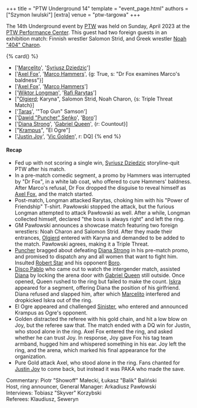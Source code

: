 +++
title = "PTW Underground 14"
template = "event_page.html"
authors = ["Szymon Iwulski"]
[extra]
venue = "ptw-targowa"
+++

The 14th Underground event by [PTW](@/o/ptw.md) was held on Sunday, April 2023 at the [PTW Performance Center](@/v/ptw-targowa.md). This guest had two foreign guests in an exhibition match: Finnish wrestler Salomon Strid, and Greek wrestler [Noah "404" Charon](https://twitter.com/Noah404Charon).

{% card() %}
- ['[Marcelito](@/w/marcelito.md)', '[Syriusz Dziedzic](@/w/dziedzic.md)']
- ['[Axel Fox](@/w/axel-fox.md)', '[Marco Hammers](@/w/marco-hammers.md)', {g: True,
    s: "Dr Fox examines Marco's baldness"}]
- ['[Axel Fox](@/w/axel-fox.md)', '[Marco Hammers](@/w/marco-hammers.md)']
- ['[Wiktor Longman](@/w/wiktor-longman.md)', '[Rafi Rarytas](@/w/rafi.md)']
- ["[Olgierd](@/w/olgierd.md); Karyna", Salomon Strid, Noah Charon, {s: Triple Threat
      Match}]
- ['[Taras](@/w/taras.md)', '"Top Gun" Samson']
- ['[Dawid "Puncher" Seńko](@/w/puncher.md)', '[Boro](@/w/boro.md)']
- ['[Diana Strong](@/w/diana-strong.md)', '[Gabriel Queen](@/w/gabriel-queen.md)',
  {r: Countout}]
- ["[Krampus](@/w/krampus.md)", "El Ogre"]
- ['[Justin Joy](@/w/justin-joy.md)', '[Vic Golden](@/w/vic-golden.md)', r: DQ]
{% end %}

#### Recap

* Fed up with not scoring a single win, [Syriusz Dziedzic](@/w/dziedzic.md) storyline-quit PTW after his match.
* In a pre-match comedic segment, a promo by Hammers was interrupted by "Dr Fox", in a white lab coat, who offered to cure Hammers' baldness. After Marco's refusal, Dr Fox dropped the disguise to reveal himself as [Axel Fox](@/w/axel-fox.md), and the match started.
* Post-match, Longman attacked Rarytas, choking him with his "Power of Friendship" T-shirt. Pawłowski stopped the attack, but the furious Longman attempted to attack Pawłowski as well. After a while, Longman collected himself, declared "the boss is always right" and left the ring.
* GM Pawłowski announces a showcase match featuring two foreign wrestlers: Noah Charon and Salomon Strid. After they made their entrances, [Olgierd](@/w/olgierd.md) entered with Karyna and demanded to be added to the match. Pawłowski agrees, making it a Triple Threat.
* [Puncher](@/w/puncher.md) bragged about defeating [Diana Strong](@/w/diana-strong.md) in his pre-match promo, and promised to dispatch any and all women that want to fight him. Insulted [Robert Star](@/w/robert-star.md) and his opponent [Boro](@/w/boro.md).
* [Disco Pablo](@/w/disco-pablo.md) who came out to watch the intergender match, assisted [Diana](@/w/diana-strong.md) by locking the arena door with [Gabriel Queen](@/w/gabriel-queen.md) still outside. Once opened, Queen rushed to the ring but failed to make the count. [Iskra](@/w/iskra.md) appeared for a segment, offering Diana the position of his girlfriend. Diana refused and slapped him, after which [Marcelito](@/w/marcelito.md) interfered and dropkicked Iskra out of the ring.
* El Ogre appeared and challenged [Sinister](@/w/sinister.md), who entered and announced Krampus as Ogre's opponent.
* Golden distracted the referee with his gold chain, and hit a low blow on Joy, but the referee saw that. The match ended with a DQ win for Justin, who stood alone in the ring. Axel Fox entered the ring, and asked whether he can trust Joy. In response, Joy gave Fox his tag team armband, hugged him and whispered something in his ear. Joy left the ring, and the arena, which marked his final appearance for the organization.
* Pure Gold attack Axel, who stood alone in the ring. Fans chanted for [Justin Joy](@/w/justin-joy.md) to come back, but instead it was PAKA who made the save.

Commentary: Piotr "Showoff" Małecki, Łukasz "Balik" Baliński \
Host, ring announcer, General Manager: Arkadiusz Pawłowski \
Interviews: Tobiasz "Skyver" Korzybski \
Referees: Klaudiusz, Seweryn
